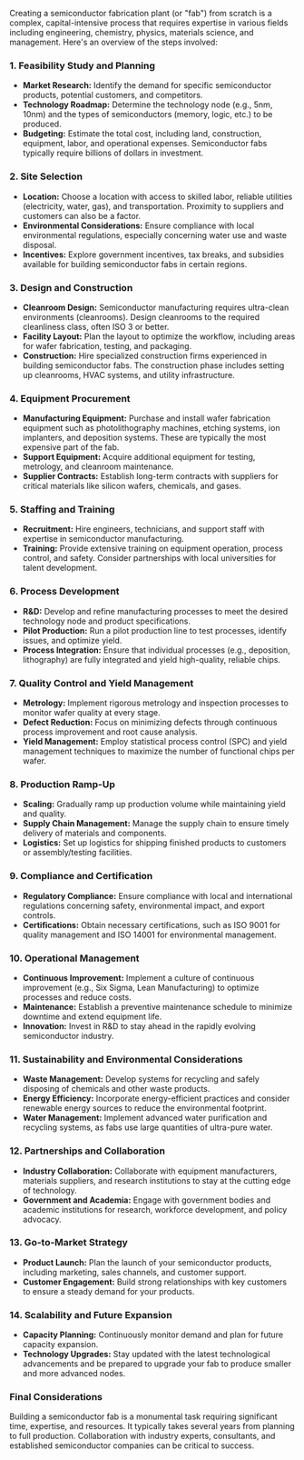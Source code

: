 Creating a semiconductor fabrication plant (or "fab") from scratch is a complex, capital-intensive process that requires expertise in various fields including engineering, chemistry, physics, materials science, and management. Here's an overview of the steps involved:

### 1. **Feasibility Study and Planning**
   - **Market Research:** Identify the demand for specific semiconductor products, potential customers, and competitors.
   - **Technology Roadmap:** Determine the technology node (e.g., 5nm, 10nm) and the types of semiconductors (memory, logic, etc.) to be produced.
   - **Budgeting:** Estimate the total cost, including land, construction, equipment, labor, and operational expenses. Semiconductor fabs typically require billions of dollars in investment.

### 2. **Site Selection**
   - **Location:** Choose a location with access to skilled labor, reliable utilities (electricity, water, gas), and transportation. Proximity to suppliers and customers can also be a factor.
   - **Environmental Considerations:** Ensure compliance with local environmental regulations, especially concerning water use and waste disposal.
   - **Incentives:** Explore government incentives, tax breaks, and subsidies available for building semiconductor fabs in certain regions.

### 3. **Design and Construction**
   - **Cleanroom Design:** Semiconductor manufacturing requires ultra-clean environments (cleanrooms). Design cleanrooms to the required cleanliness class, often ISO 3 or better.
   - **Facility Layout:** Plan the layout to optimize the workflow, including areas for wafer fabrication, testing, and packaging.
   - **Construction:** Hire specialized construction firms experienced in building semiconductor fabs. The construction phase includes setting up cleanrooms, HVAC systems, and utility infrastructure.

### 4. **Equipment Procurement**
   - **Manufacturing Equipment:** Purchase and install wafer fabrication equipment such as photolithography machines, etching systems, ion implanters, and deposition systems. These are typically the most expensive part of the fab.
   - **Support Equipment:** Acquire additional equipment for testing, metrology, and cleanroom maintenance.
   - **Supplier Contracts:** Establish long-term contracts with suppliers for critical materials like silicon wafers, chemicals, and gases.

### 5. **Staffing and Training**
   - **Recruitment:** Hire engineers, technicians, and support staff with expertise in semiconductor manufacturing.
   - **Training:** Provide extensive training on equipment operation, process control, and safety. Consider partnerships with local universities for talent development.

### 6. **Process Development**
   - **R&D:** Develop and refine manufacturing processes to meet the desired technology node and product specifications.
   - **Pilot Production:** Run a pilot production line to test processes, identify issues, and optimize yield.
   - **Process Integration:** Ensure that individual processes (e.g., deposition, lithography) are fully integrated and yield high-quality, reliable chips.

### 7. **Quality Control and Yield Management**
   - **Metrology:** Implement rigorous metrology and inspection processes to monitor wafer quality at every stage.
   - **Defect Reduction:** Focus on minimizing defects through continuous process improvement and root cause analysis.
   - **Yield Management:** Employ statistical process control (SPC) and yield management techniques to maximize the number of functional chips per wafer.

### 8. **Production Ramp-Up**
   - **Scaling:** Gradually ramp up production volume while maintaining yield and quality.
   - **Supply Chain Management:** Manage the supply chain to ensure timely delivery of materials and components.
   - **Logistics:** Set up logistics for shipping finished products to customers or assembly/testing facilities.

### 9. **Compliance and Certification**
   - **Regulatory Compliance:** Ensure compliance with local and international regulations concerning safety, environmental impact, and export controls.
   - **Certifications:** Obtain necessary certifications, such as ISO 9001 for quality management and ISO 14001 for environmental management.

### 10. **Operational Management**
   - **Continuous Improvement:** Implement a culture of continuous improvement (e.g., Six Sigma, Lean Manufacturing) to optimize processes and reduce costs.
   - **Maintenance:** Establish a preventive maintenance schedule to minimize downtime and extend equipment life.
   - **Innovation:** Invest in R&D to stay ahead in the rapidly evolving semiconductor industry.

### 11. **Sustainability and Environmental Considerations**
   - **Waste Management:** Develop systems for recycling and safely disposing of chemicals and other waste products.
   - **Energy Efficiency:** Incorporate energy-efficient practices and consider renewable energy sources to reduce the environmental footprint.
   - **Water Management:** Implement advanced water purification and recycling systems, as fabs use large quantities of ultra-pure water.

### 12. **Partnerships and Collaboration**
   - **Industry Collaboration:** Collaborate with equipment manufacturers, materials suppliers, and research institutions to stay at the cutting edge of technology.
   - **Government and Academia:** Engage with government bodies and academic institutions for research, workforce development, and policy advocacy.

### 13. **Go-to-Market Strategy**
   - **Product Launch:** Plan the launch of your semiconductor products, including marketing, sales channels, and customer support.
   - **Customer Engagement:** Build strong relationships with key customers to ensure a steady demand for your products.

### 14. **Scalability and Future Expansion**
   - **Capacity Planning:** Continuously monitor demand and plan for future capacity expansion.
   - **Technology Upgrades:** Stay updated with the latest technological advancements and be prepared to upgrade your fab to produce smaller and more advanced nodes.

### **Final Considerations**
Building a semiconductor fab is a monumental task requiring significant time, expertise, and resources. It typically takes several years from planning to full production. Collaboration with industry experts, consultants, and established semiconductor companies can be critical to success.
